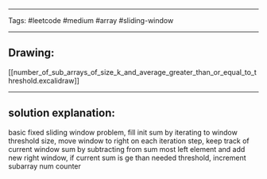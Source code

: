 

----

Tags: #leetcode #medium #array #sliding-window

----

## Drawing:
[[number_of_sub_arrays_of_size_k_and_average_greater_than_or_equal_to_threshold.excalidraw]]

----


## solution explanation:
basic fixed sliding window problem, fill init sum by iterating to window threshold size, move window to right on each iteration step, keep track of current window sum by subtracting from sum most left element and add new right window, if current sum is ge than needed threshold, increment subarray num counter 
